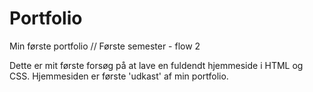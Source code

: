 # Portfolio
Min første portfolio // Første semester - flow 2

Dette er mit første forsøg på at lave en fuldendt hjemmeside i HTML og CSS. 
Hjemmesiden er første 'udkast' af min portfolio.
